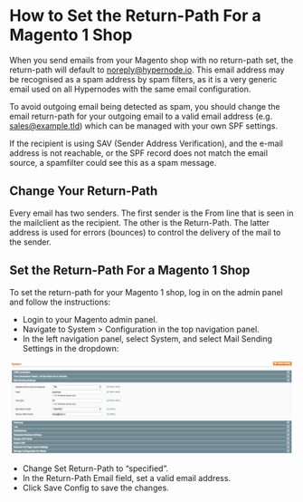 <!-- source: https://support.hypernode.com/en/ecommerce/magento-1/how-to-set-the-return-path-for-a-magento-1-shop/ -->

# How to Set the Return-Path For a Magento 1 Shop

When you send emails from your Magento shop with no return-path set, the return-path will default to noreply@hypernode.io. This email address may be recognised as a spam address by spam filters, as it is a very generic email used on all Hypernodes with the same email configuration.

To avoid outgoing email being detected as spam, you should change the email return-path for your outgoing email to a valid email address (e.g. sales@example.tld) which can be managed with your own SPF settings.

If the recipient is using SAV (Sender Address Verification), and the e-mail address is not reachable, or the SPF record does not match the email source, a spamfilter could see this as a spam message.

## Change Your Return-Path

Every email has two senders. The first sender is the From line that is seen in the mailclient as the recipient. The other is the Return-Path. The latter address is used for errors (bounces) to control the delivery of the mail to the sender.

## Set the Return-Path For a Magento 1 Shop

To set the return-path for your Magento 1 shop, log in on the admin panel and follow the instructions:

- Login to your Magento admin panel.
- Navigate to System > Configuration in the top navigation panel.
- In the left navigation panel, select System, and select Mail Sending Settings in the dropdown:

![](_res/F0k8amYf2d-R95leLcGDub5jsJnuAq-_Iw.png)

- Change Set Return-Path to “specified”.
- In the Return-Path Email field, set a valid email address.
- Click Save Config to save the changes.
